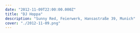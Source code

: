 ```yaml
---
date: "2012-11-09T22:00:00.000Z"
title: "DJ Hoppa"
description: "Sunny Red, Feierwerk, Hansastraße 39, Munich"
cover: "./2012-11-09.png"
---
```

